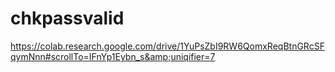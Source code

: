 # chkpassvalid
https://colab.research.google.com/drive/1YuPsZbI9RW6QomxReqBtnGRcSFqymNnn#scrollTo=IFnYp1Eybn_s&amp;uniqifier=7
